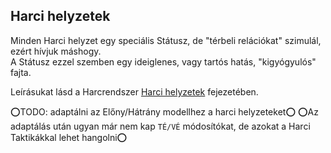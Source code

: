 ## Harci helyzetek

Minden Harci helyzet egy speciális Státusz, de "térbeli relációkat" szimulál, ezért hívjuk máshogy.\
A Státusz ezzel szemben egy ideiglenes, vagy tartós hatás, "kigyógyulós" fajta.

Leírásukat lásd a Harcrendszer [Harci helyzetek](065_01_harci_helyzetek.md) fejezetében.

⭕TODO: adaptálni az Előny/Hátrány modellhez a harci helyzeteket⭕
⭕Az adaptálás után ugyan már nem kap `TÉ/VÉ` módosítókat, de azokat a Harci Taktikákkal lehet hangolni⭕
